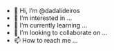 - 👋 Hi, I’m @dadalideiros
- 👀 I’m interested in ...
- 🌱 I’m currently learning ...
- 💞️ I’m looking to collaborate on ...
- 📫 How to reach me ...

<!---
dadalideiros/dadalideiros is a ✨ special ✨ repository because its `README.md` (this file) appears on your GitHub profile.
You can click the Preview link to take a look at your changes.
--->
